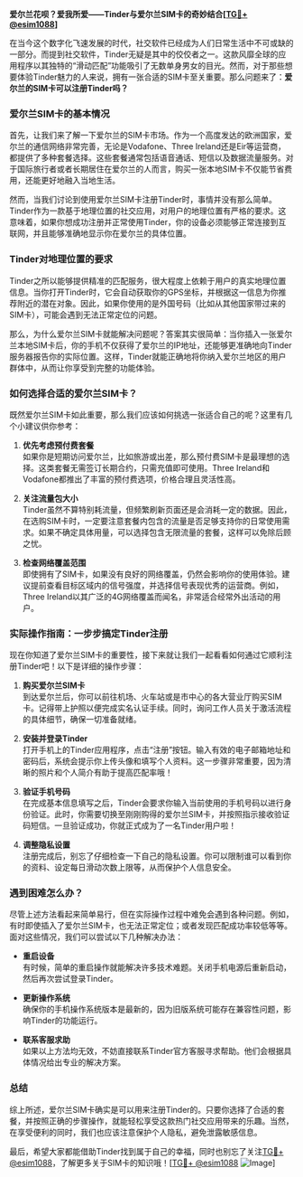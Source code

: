 **爱尔兰花呗？爱我所爱——Tinder与爱尔兰SIM卡的奇妙结合[[TG💪+ @esim1088](https://t.me/s/esim1088)]**

在当今这个数字化飞速发展的时代，社交软件已经成为人们日常生活中不可或缺的一部分。而提到社交软件，Tinder无疑是其中的佼佼者之一。这款风靡全球的应用程序以其独特的“滑动匹配”功能吸引了无数单身男女的目光。然而，对于那些想要体验Tinder魅力的人来说，拥有一张合适的SIM卡至关重要。那么问题来了：**爱尔兰的SIM卡可以注册Tinder吗？**

### 爱尔兰SIM卡的基本情况

首先，让我们来了解一下爱尔兰的SIM卡市场。作为一个高度发达的欧洲国家，爱尔兰的通信网络非常完善，无论是Vodafone、Three Ireland还是Eir等运营商，都提供了多种套餐选择。这些套餐通常包括语音通话、短信以及数据流量服务。对于国际旅行者或者长期居住在爱尔兰的人而言，购买一张本地SIM卡不仅能节省费用，还能更好地融入当地生活。

然而，当我们讨论到使用爱尔兰SIM卡注册Tinder时，事情并没有那么简单。Tinder作为一款基于地理位置的社交应用，对用户的地理位置有严格的要求。这意味着，如果你想成功注册并正常使用Tinder，你的设备必须能够正常连接到互联网，并且能够准确地显示你在爱尔兰的具体位置。

### Tinder对地理位置的要求

Tinder之所以能够提供精准的匹配服务，很大程度上依赖于用户的真实地理位置信息。当你打开Tinder时，它会自动获取你的GPS坐标，并根据这一信息为你推荐附近的潜在对象。因此，如果你使用的是外国号码（比如从其他国家带过来的SIM卡），可能会遇到无法正常定位的问题。

那么，为什么爱尔兰SIM卡就能解决问题呢？答案其实很简单：当你插入一张爱尔兰本地SIM卡后，你的手机不仅获得了爱尔兰的IP地址，还能够更准确地向Tinder服务器报告你的实际位置。这样，Tinder就能正确地将你纳入爱尔兰地区的用户群体中，从而让你享受到完整的功能体验。

### 如何选择合适的爱尔兰SIM卡？

既然爱尔兰SIM卡如此重要，那么我们应该如何挑选一张适合自己的呢？这里有几个小建议供你参考：

1. **优先考虑预付费套餐**  
   如果你是短期访问爱尔兰，比如旅游或出差，那么预付费SIM卡是最理想的选择。这类套餐无需签订长期合约，只需充值即可使用。Three Ireland和Vodafone都推出了丰富的预付费选项，价格合理且灵活性高。

2. **关注流量包大小**  
   Tinder虽然不算特别耗流量，但频繁刷新页面还是会消耗一定的数据。因此，在选购SIM卡时，一定要注意套餐内包含的流量是否足够支持你的日常使用需求。如果不确定具体用量，可以选择包含无限流量的套餐，这样可以免除后顾之忧。

3. **检查网络覆盖范围**  
   即使拥有了SIM卡，如果没有良好的网络覆盖，仍然会影响你的使用体验。建议提前查看目标区域内的信号强度，并选择信号表现优秀的运营商。例如，Three Ireland以其广泛的4G网络覆盖而闻名，非常适合经常外出活动的用户。

### 实际操作指南：一步步搞定Tinder注册

现在你知道了爱尔兰SIM卡的重要性，接下来就让我们一起看看如何通过它顺利注册Tinder吧！以下是详细的操作步骤：

1. **购买爱尔兰SIM卡**  
   到达爱尔兰后，你可以前往机场、火车站或是市中心的各大营业厅购买SIM卡。记得带上护照以便完成实名认证手续。同时，询问工作人员关于激活流程的具体细节，确保一切准备就绪。

2. **安装并登录Tinder**  
   打开手机上的Tinder应用程序，点击“注册”按钮。输入有效的电子邮箱地址和密码后，系统会提示你上传头像和填写个人资料。这一步骤非常重要，因为清晰的照片和个人简介有助于提高匹配率哦！

3. **验证手机号码**  
   在完成基本信息填写之后，Tinder会要求你输入当前使用的手机号码以进行身份验证。此时，你需要切换至刚刚购得的爱尔兰SIM卡，并按照指示接收验证码短信。一旦验证成功，你就正式成为了一名Tinder用户啦！

4. **调整隐私设置**  
   注册完成后，别忘了仔细检查一下自己的隐私设置。你可以限制谁可以看到你的资料、设定每日滑动次数上限等，从而保护个人信息安全。

### 遇到困难怎么办？

尽管上述方法看起来简单易行，但在实际操作过程中难免会遇到各种问题。例如，有时即使插入了爱尔兰SIM卡，也无法正常定位；或者发现匹配成功率较低等等。面对这些情况，我们可以尝试以下几种解决办法：

- **重启设备**  
  有时候，简单的重启操作就能解决许多技术难题。关闭手机电源后重新启动，然后再次尝试登录Tinder。

- **更新操作系统**  
  确保你的手机操作系统版本是最新的，因为旧版系统可能存在兼容性问题，影响Tinder的功能运行。

- **联系客服求助**  
  如果以上方法均无效，不妨直接联系Tinder官方客服寻求帮助。他们会根据具体情况给出专业的解决方案。

### 总结

综上所述，爱尔兰SIM卡确实是可以用来注册Tinder的。只要你选择了合适的套餐，并按照正确的步骤操作，就能轻松享受这款热门社交应用带来的乐趣。当然，在享受便利的同时，我们也应该注意保护个人隐私，避免泄露敏感信息。

最后，希望大家都能借助Tinder找到属于自己的幸福，同时也别忘了关注[TG💪+ @esim1088](https://t.me/s/esim1088)，了解更多关于SIM卡的知识哦！[[TG💪+ @esim1088](https://t.me/s/esim1088) ![Image](https://i.postimg.cc/4NQfJmqS/Snipaste-2025-05-13-00-14-12.png)]